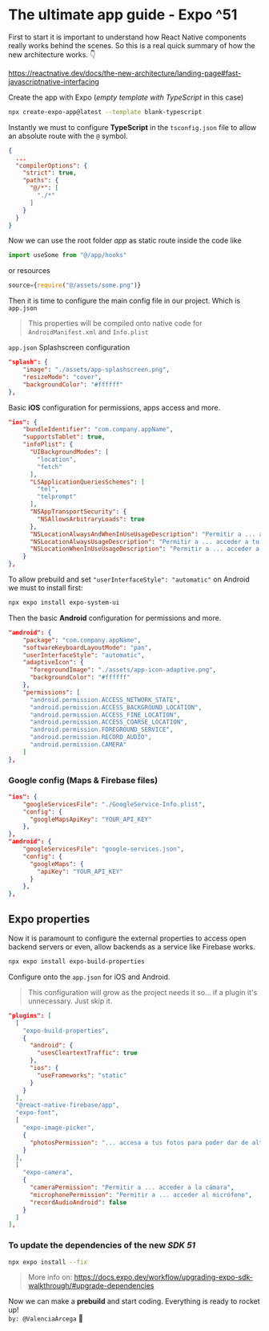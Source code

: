 # The ultimate app guide - Expo ^51

First to start it is important to understand how React Native components really works behind the scenes.
So this is a real quick summary of how the new architecture works. 👇

https://reactnative.dev/docs/the-new-architecture/landing-page#fast-javascriptnative-interfacing

Create the app with Expo (_empty template with TypeScript_ in this case)

```bash
npx create-expo-app@latest --template blank-typescript
```
Instantly we must to configure **TypeScript** in the `tsconfig.json` file to allow an absolute route with the `@` symbol.
```json
{
  ...
  "compilerOptions": {
    "strict": true,
    "paths": {
      "@/*": [
        "./*"
      ]
    }
  }
}
```
Now we can use the root folder _app_ as static route inside the code like 
```js
import useSome from "@/app/hooks"
```
or resources
```js
source={require("@/assets/some.png")}
```

Then it is time to configure the main config file in our project. Which is `app.json`
> This properties will be compiled onto native code for `AndroidManifest.xml` and `Info.plist`

`app.json`
Splashscreen configuration
```json
"splash": {
    "image": "./assets/app-splashscreen.png",
    "resizeMode": "cover",
    "backgroundColor": "#ffffff"
},
```
Basic **iOS** configuration for permissions, apps access and more.
```json
"ios": {
    "bundleIdentifier": "com.company.appName",
    "supportsTablet": true,
    "infoPlist": {
      "UIBackgroundModes": [
        "location",
        "fetch"
      ],
      "LSApplicationQueriesSchemes": [
        "tel",
        "telprompt"
      ],
      "NSAppTransportSecurity": {
        "NSAllowsArbitraryLoads": true
      },
      "NSLocationAlwaysAndWhenInUseUsageDescription": "Permitir a ... acceder a tu ubicación en todo momento y cuando estés en uso",
      "NSLocationAlwaysUsageDescription": "Permitir a ... acceder a tu ubicación en todo momento",
      "NSLocationWhenInUseUsageDescription": "Permitir a ... acceder a tu ubicación mientras estás usando la aplicación"
    }
},
```

To allow prebuild and set `"userInterfaceStyle": "automatic"` on Android we must to install first:
```bash
npx expo install expo-system-ui
```

Then the basic **Android** configuration for permissions and more.
```json
"android": {
    "package": "com.company.appName",
    "softwareKeyboardLayoutMode": "pan",
    "userInterfaceStyle": "automatic",
    "adaptiveIcon": {
      "foregroundImage": "./assets/app-icon-adaptive.png",
      "backgroundColor": "#ffffff"
    },
    "permissions": [
      "android.permission.ACCESS_NETWORK_STATE",
      "android.permission.ACCESS_BACKGROUND_LOCATION",
      "android.permission.ACCESS_FINE_LOCATION",
      "android.permission.ACCESS_COARSE_LOCATION",
      "android.permission.FOREGROUND_SERVICE",
      "android.permission.RECORD_AUDIO",
      "android.permission.CAMERA"
    ]
},
```

### Google config (Maps & Firebase files)
```json
"ios": {
    "googleServicesFile": "./GoogleService-Info.plist",
    "config": {
      "googleMapsApiKey": "YOUR_API_KEY"
    },
},
"android": {
    "googleServicesFile": "google-services.json",
    "config": {
      "googleMaps": {
        "apiKey": "YOUR_API_KEY"
      }
    },
},
```
## Expo properties
Now it is paramount to configure the external properties to access open backend servers or even, allow backends as a service like Firebase works.
```bash
npx expo install expo-build-properties
```

Configure onto the `app.json` for iOS and Android.  
> This configuration will grow as the project needs it so... if a plugin it's unnecessary. Just skip it.
```json
"plugins": [
  [
    "expo-build-properties",
    {
      "android": {
        "usesCleartextTraffic": true
      },
      "ios": {
        "useFrameworks": "static"
      }
    }
  ],
  "@react-native-firebase/app",
  "expo-font",
  [
    "expo-image-picker",
    {
      "photosPermission": "... accesa a tus fotos para poder dar de alta documentos"
    }
  ],
  [
    "expo-camera",
    {
      "cameraPermission": "Permitir a ... acceder a la cámara",
      "microphonePermission": "Permitir a ... acceder al micrófono",
      "recordAudioAndroid": false
    }
  ]
],
``` 

### To update the dependencies of the new _SDK 51_
```bash
npx expo install --fix
```
> More info on: https://docs.expo.dev/workflow/upgrading-expo-sdk-walkthrough/#upgrade-dependencies


Now we can make a **prebuild** and start coding. Everything is ready to rocket up!   
`by: @ValenciaArcega` 🚀

